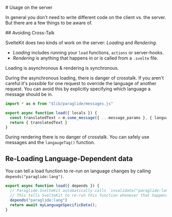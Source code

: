 # Usage on the server

In general you don't need to write different code on the client vs. the server. But there are a few things to be aware of.

## Avoiding Cross-Talk

SvelteKit does two kinds of work on the server: _Loading_ and _Rendering_. 

- _Loading_ includes running your `load` functions, `actions` or server-hooks. 
- _Rendering_ is anything that happens in or is called from a `.svelte` file.

Loading is asynchronous & rendering is synchronous. 

During the asynchronous loading, there is danger of crosstalk. If you aren't careful it's possible for one request to override the language of another request. You can avoid this by explicitly specifying which language a message should be in.

```ts
import * as m from "$lib/paraglide/messages.js"

export async function load({ locals }) {
  const translatedText = m.some_message({ ...message_params }, { languageTag: locals.paraglide.lang })
  return { translatedText }
}
```

During rendering there is no danger of crosstalk. You can safely use messages and the `langaugeTag()` function. 

## Re-Loading Language-Dependent data

You can tell a load function to re-run on language changes by calling `depends("paraglide:lang")`.

```ts
export async function load({ depends }) {
  // Paraglide-SvelteKit automatically calls `invalidate("paraglide:lang")` whenever the langauge changes
  // This tells SvelteKit to re-run this function whenever that happens
  depends("paraglide:lang") 
  return await myLanguageSpecificData();
}
```
